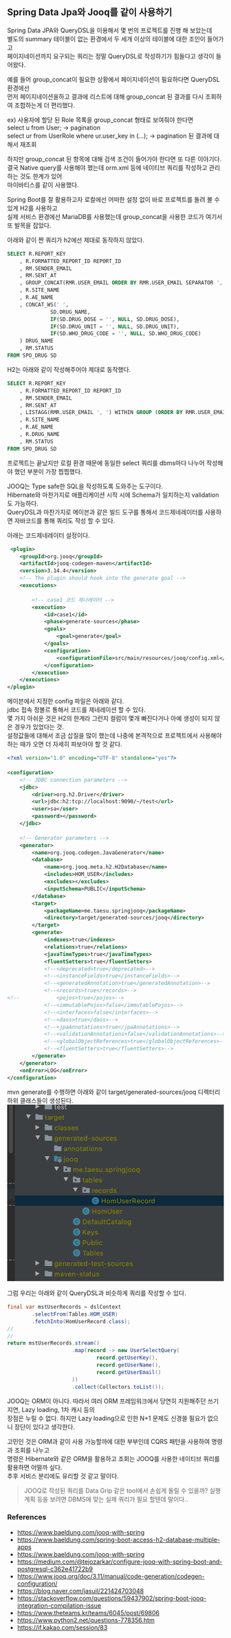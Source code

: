 ## Spring Data Jpa와  Jooq를 같이 사용하기

Spring Data JPA와 QueryDSL을 이용해서 몇 번의 프로젝트를 진행 해 보았는데  
별도의 summary 테이블이 없는 환경에서 두 세개 이상의 테이블에 대한 조인이 들어가고  
페이지네이션까지 요구되는 쿼리는 정말 QueryDSL로 작성하기가 힘들다고 생각이 들어왔다.  

예를 들어 group_concat이 필요한 상황에서 페이지네이션이 필요하다면 QueryDSL 환경에선   
먼저 페이지네이션을하고 결과에 리스트에 대해 group_concat 된 결과를 다시 조회하여 조합하는게 더 편리했다.  

ex) 사용자에 할당 된 Role 목록을 group_concat 형태로 보여줘야 한다면  
select u from User; -> pagination  
select ur from UserRole where ur.user_key in (...); -> pagination 된 결과에 대해서 재조회 

하지만 group_concat 된 항목에 대해 검색 조건이 들어가야 한다면 또 다른 이야기다.  
결국 Native query를 사용해야 했는데 orm.xml 등에 네이티브 쿼리를 작성하고 관리하는 것도 한계가 있어  
마이바티스를 같이 사용했다.  

Spring Boot를 잘 활용하고자 로컬에선 어떠한 설정 없이 바로 프로젝트를 돌려 볼 수 있게 H2를 사용하고  
실제 서비스 환경에선 MariaDB를 사용했는데 group_concat을 사용한 코드가 여기서 또 발목을 잡았다.  

아래와 같이 짠 쿼리가 h2에선 제대로 동작하지 않았다.
```sql
SELECT R.REPORT_KEY
    , R.FORMATTED_REPORT_ID REPORT_ID
    , RM.SENDER_EMAIL
    , RM.SENT_AT
    , GROUP_CONCAT(RMR.USER_EMAIL ORDER BY RMR.USER_EMAIL SEPARATOR ', ') RECEIVERS
    , R.SITE_NAME
    , R.AE_NAME
    , CONCAT_WS(' ',
              SD.DRUG_NAME,
              IF(SD.DRUG_DOSE = '', NULL, SD.DRUG_DOSE),
              IF(SD.DRUG_UNIT = '', NULL, SD.DRUG_UNIT),
              IF(SD.WHO_DRUG_CODE = '', NULL, SD.WHO_DRUG_CODE)
    ) DRUG_NAME
    , RM.STATUS
FROM SPO_DRUG SD
```
H2는 아래와 같이 작성해주어야 제대로 동작했다. 
```sql
SELECT R.REPORT_KEY
    , R.FORMATTED_REPORT_ID REPORT_ID
    , RM.SENDER_EMAIL
    , RM.SENT_AT
    , LISTAGG(RMR.USER_EMAIL ', ') WITHIN GROUP (ORDER BY RMR.USER_EMAIL) RECEIVERS
    , R.SITE_NAME
    , R.AE_NAME
    , R.DRUG_NAME
    , RM.STATUS
FROM SPO_DRUG SD
```  
프로젝트는 끝났지만 로컬 환경 때문에 동일한 select 쿼리를 dbms마다 나누어 작성해야 했던 부분이 가장 찝찝했다.  

JOOQ는 Type safe한 SQL을 작성하도록 도와주는 도구이다.  
Hibernate와 마찬가지로 애플리케이션 시작 시에 Schema가 일치하는지 validation도 가능하다.  
QueryDSL과 마찬가지로 메이븐과 같은 빌드 도구를 통해서 코드제네레이터를 사용하면 자바코드를 통해 쿼리도 작성 할 수 있다.  

아래는 코드제네레이터 설정이다.  
```xml
 <plugin>
    <groupId>org.jooq</groupId>
    <artifactId>jooq-codegen-maven</artifactId>
    <version>3.14.4</version>
    <!-- The plugin should hook into the generate goal -->
    <executions>

        <!-- case1 코드 제너레이터 -->
        <execution>
            <id>case1</id>
            <phase>generate-sources</phase>
            <goals>
                <goal>generate</goal>
            </goals>
            <configuration>
                <configurationFile>src/main/resources/jooq/config.xml</configurationFile>
            </configuration>
        </execution>
    </executions>
</plugin>
```  
메이븐에서 지정한 config 파일은 아래와 같다.  
jdbc 접속 정볼르 통해서 코드를 제네레이션 할 수 있다.  
몇 가지 아쉬운 것은 H2의 한계라 그런지 컬럼이 몇개 빠진다거나 아예 생성이 되지 않은 경우가 있었다는 것.  
설정값들에 대해서 조금 삽질을 많이 했는데 나중에 본격적으로 프로젝트에서 사용해야 하는 때가 오면 더 자세히 파보아야 할 것 같다.  
```xml
<?xml version="1.0" encoding="UTF-8" standalone="yes"?>

<configuration>
    <!-- JDBC connection parameters -->
    <jdbc>
        <driver>org.h2.Driver</driver>
        <url>jdbc:h2:tcp://localhost:9090/~/test</url>
        <user>sa</user>
        <password></password>
    </jdbc>

    <!-- Generator parameters -->
    <generator>
        <name>org.jooq.codegen.JavaGenerator</name>
        <database>
            <name>org.jooq.meta.h2.H2Database</name>
            <includes>HOM_USER</includes>
            <excludes></excludes>
            <inputSchema>PUBLIC</inputSchema>
        </database>
        <target>
            <packageName>me.taesu.springjooq</packageName>
            <directory>target/generated-sources/jooq</directory>
        </target>
        <generate>
            <indexes>true</indexes>
            <relations>true</relations>
            <javaTimeTypes>true</javaTimeTypes>
            <fluentSetters>true</fluentSetters>
            <!--<deprecated>true</deprecated>-->
            <!--<instanceFields>true</instanceFields>-->
            <!--<generatedAnnotation>true</generatedAnnotation>-->
            <!--<records>true</records>-->
<!--            <pojos>true</pojos>-->
            <!--<immutablePojos>false</immutablePojos>-->
            <!--<interfaces>false</interfaces>-->
            <!--<daos>true</daos>-->
            <!--<jpaAnnotations>true</jpaAnnotations>-->
            <!--<validationAnnotations>false</validationAnnotations>-->
            <!--<globalObjectReferences>true</globalObjectReferences>-->
            <!--<fluentSetters>true</fluentSetters>-->
        </generate>
    </generator>
    <onError>LOG</onError>
</configuration>
```

mvn generate를 수행하면 아래와 같이 target/generated-sources/jooq 디렉터리 하위 클래스들이 생성된다.  
<img src="https://github.com/dlxotn216/image/blob/master/%E1%84%89%E1%85%B3%E1%84%8F%E1%85%B3%E1%84%85%E1%85%B5%E1%86%AB%E1%84%89%E1%85%A3%E1%86%BA%202021-02-28%20%E1%84%8B%E1%85%A9%E1%84%92%E1%85%AE%2012.08.24.png?raw=true" />

그럼 우리는 아래와 같이 QueryDSL과 비슷하게 쿼리를 작성할 수 있다.  
```java
final var mstUserRecords = dslContext
        .selectFrom(Tables.HOM_USER)
        .fetchInto(HomUserRecord.class);
//
//
return mstUserRecords.stream()
                     .map(record -> new UserSelectQuery(
                             record.getUserKey(),
                             record.getUserName(),
                             record.getUserEmail()
                     ))
                     .collect(Collectors.toList());

```  
JOOQ는 ORM이 아니다. 따라서 여러 ORM 프레임워크에서 당연히 지원해주던 쓰기지연, Lazy loading, 1차 캐시 등의  
장점은 누릴 수 없다. 하지만 Lazy loading으로 인한 N+1 문제도 신경쓸 필요가 없으니 장단이 있다고 생각한다.  

고민인 것은 ORM과 같이 사용 가능할까에 대한 부부인데 CQRS 패턴을 사용하여 명령과 조회를 나누고  
명령은 Hibernate와 같은 ORM을 활용하고 조회는 JOOQ를 사용한 네이티브 쿼리를 활용하면 어떨까 싶다.  
추후 서비스 분리에도 유리할 것 같고 말이다.  

> JOOQ로 작성된 쿼리를 Data Grip 같은 tool에서 손쉽게 돌릴 수 있을까?
> 실행 계획 등을 보려면 DBMS에 맞는 실제 쿼리가 필요 할텐데 말이다..   


### References
* https://www.baeldung.com/jooq-with-spring
* https://www.baeldung.com/spring-boot-access-h2-database-multiple-apps
* https://www.baeldung.com/jooq-with-spring
* https://medium.com/@tejozarkar/configure-jooq-with-spring-boot-and-postgresql-c362e41722b9
* https://www.jooq.org/doc/3.11/manual/code-generation/codegen-configuration/
* https://blog.naver.com/jasuil/221424703048
* https://stackoverflow.com/questions/59437902/spring-boot-jooq-integration-compilation-issue
* https://www.theteams.kr/teams/6045/post/69806
* https://www.python2.net/questions-778356.htm
* https://if.kakao.com/session/83